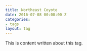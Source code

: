```yaml
---
title: Northeast Coyote
date: 2016-07-08 00:00:00 Z
categories:
- tags
layout: tag
---
```


This is content written about this tag.
